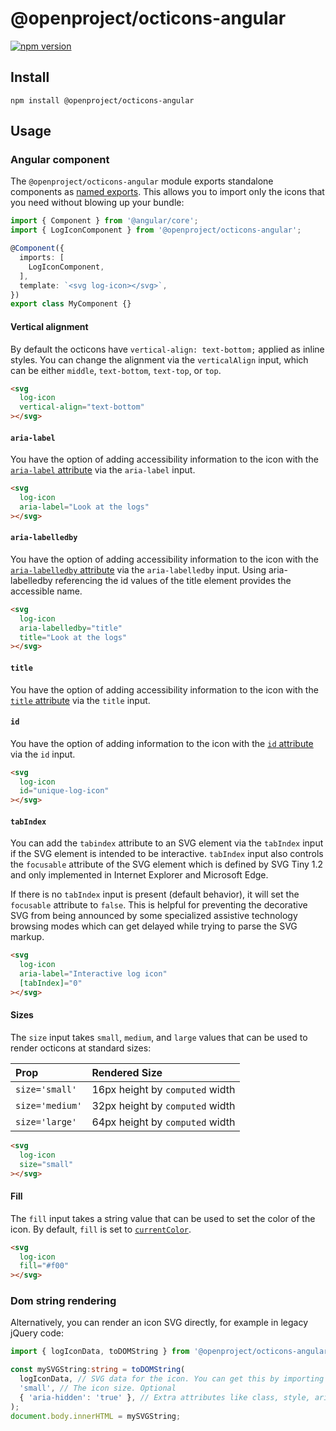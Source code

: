 # @openproject/octicons-angular

[![npm version](https://img.shields.io/npm/v/@openproject/octicons-angular.svg)](https://www.npmjs.org/package/@openproject/octicons-angular)

## Install

```shell
npm install @openproject/octicons-angular
```

## Usage

### Angular component

The `@openproject/octicons-angular` module exports standalone components as [named
exports](https://ponyfoo.com/articles/es6-modules-in-depth#named-exports). This
allows you to import only the icons that you need without blowing up your
bundle:

```ts
import { Component } from '@angular/core';
import { LogIconComponent } from '@openproject/octicons-angular';

@Component({
  imports: [
    LogIconComponent,
  ],
  template: `<svg log-icon></svg>`,
})
export class MyComponent {}
```

#### Vertical alignment

By default the octicons have `vertical-align: text-bottom;` applied as inline
styles. You can change the alignment via the `verticalAlign` input, which can be
either `middle`, `text-bottom`, `text-top`, or `top`.

```html
<svg
  log-icon
  vertical-align="text-bottom"  
></svg>
```

#### `aria-label`

You have the option of adding accessibility information to the icon with the
[`aria-label` attribute][aria-label] via the `aria-label` input.

```html
<svg
  log-icon
  aria-label="Look at the logs"  
></svg>
```

#### `aria-labelledby`

You have the option of adding accessibility information to the icon with the
[`aria-labelledby` attribute][aria-labelledby] via the `aria-labelledby` input. Using aria-labelledby referencing the id values of the title element provides the accessible name.

```html
<svg
  log-icon
  aria-labelledby="title"  
  title="Look at the logs"  
></svg>
```

#### `title`

You have the option of adding accessibility information to the icon with the
[`title` attribute][title] via the `title` input.

#### `id`

You have the option of adding information to the icon with the
[`id` attribute][id] via the `id` input.

```html
<svg
  log-icon
  id="unique-log-icon"  
></svg>
```

#### `tabIndex`

You can add the `tabindex` attribute to an SVG element via the `tabIndex` input if the SVG element is intended to be interactive.
`tabIndex` input also controls the `focusable` attribute of the SVG element which is defined by SVG Tiny 1.2 and only implemented in
Internet Explorer and Microsoft Edge.

If there is no `tabIndex` input is present (default behavior), it will set the `focusable` attribute to `false`. This is helpful
for preventing the decorative SVG from being announced by some specialized assistive technology browsing modes which can get delayed
while trying to parse the SVG markup.

```html
<svg
  log-icon
  aria-label="Interactive log icon"  
  [tabIndex]="0" 
></svg>
```

#### Sizes

The `size` input takes `small`, `medium`, and `large` values that can be used to render octicons at standard sizes:

| Prop            | Rendered Size                   |
| :-------------- | :------------------------------ |
| `size='small'`  | 16px height by `computed` width |
| `size='medium'` | 32px height by `computed` width |
| `size='large'`  | 64px height by `computed` width |

```html
<svg
  log-icon
  size="small"  
></svg>
```

#### Fill

The `fill` input takes a string value that can be used to set the color of the icon.
By default, `fill` is set to [`currentColor`](https://css-tricks.com/currentcolor/).

```html
<svg
  log-icon
  fill="#f00"  
></svg>
```

### Dom string rendering

Alternatively, you can render an icon SVG directly, for example in legacy jQuery code:

```ts
import { logIconData, toDOMString } from '@openproject/octicons-angular';

const mySVGString:string = toDOMString(
  logIconData, // SVG data for the icon. You can get this by importing `${name}IconData`
  'small', // The icon size. Optional
  { 'aria-hidden': 'true' }, // Extra attributes like class, style, aria, and others. Optional.
);
document.body.innerHTML = mySVGString;
```

[octicons]: https://primer.style/octicons/
[primer]: https://github.com/primer/primer
[docs]: http://primercss.io/
[npm]: https://www.npmjs.com/
[install-npm]: https://docs.npmjs.com/getting-started/installing-node
[tree-shaking]: https://developer.mozilla.org/en-US/docs/Glossary/Tree_shaking
[aria-label]: https://developer.mozilla.org/en-US/docs/Web/Accessibility/ARIA/Attributes/aria-label
[aria-labelledby]: https://developer.mozilla.org/en-US/docs/Web/Accessibility/ARIA/Attributes/aria-labelledby
[title]: https://developer.mozilla.org/en-US/docs/Web/HTML/Element/title
[id]: https://developer.mozilla.org/en-US/docs/Web/HTML/Global_attributes/id
